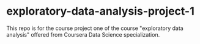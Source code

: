 # exploratory-data-analysis-project-1


This repo is for the course project one of the course "exploratory data analysis" offered from Coursera Data Science specialization.
